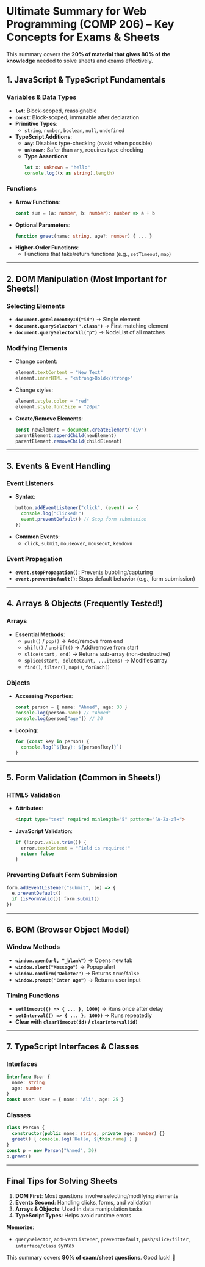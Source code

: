 # Ultimate Summary for Web Programming (COMP 206) – Key Concepts for Exams & Sheets

This summary covers the **20% of material that gives 80% of the knowledge** needed to solve sheets and exams effectively.

## 1. JavaScript & TypeScript Fundamentals

### Variables & Data Types
- **`let`**: Block-scoped, reassignable
- **`const`**: Block-scoped, immutable after declaration
- **Primitive Types**:
  - `string`, `number`, `boolean`, `null`, `undefined`
- **TypeScript Additions**:
  - **`any`**: Disables type-checking (avoid when possible)
  - **`unknown`**: Safer than `any`, requires type checking
  - **Type Assertions**:
    ```typescript
    let x: unknown = "hello"
    console.log((x as string).length)
    ```

### Functions
- **Arrow Functions**:
  ```typescript
  const sum = (a: number, b: number): number => a + b
  ```
- **Optional Parameters**:
  ```typescript
  function greet(name: string, age?: number) { ... }
  ```
- **Higher-Order Functions**:
  - Functions that take/return functions (e.g., `setTimeout`, `map`)

---

## 2. DOM Manipulation (Most Important for Sheets!)

### Selecting Elements
- **`document.getElementById("id")`** → Single element
- **`document.querySelector(".class")`** → First matching element
- **`document.querySelectorAll("p")`** → NodeList of all matches

### Modifying Elements
- Change content:
  ```typescript
  element.textContent = "New Text"
  element.innerHTML = "<strong>Bold</strong>"
  ```
- Change styles:
  ```typescript
  element.style.color = "red"
  element.style.fontSize = "20px"
  ```
- **Create/Remove Elements**:
  ```typescript
  const newElement = document.createElement("div")
  parentElement.appendChild(newElement)
  parentElement.removeChild(childElement)
  ```

---

## 3. Events & Event Handling

### Event Listeners
- **Syntax**:
  ```typescript
  button.addEventListener("click", (event) => {
    console.log("Clicked!")
    event.preventDefault() // Stop form submission
  })
  ```
- **Common Events**:
  - `click`, `submit`, `mouseover`, `mouseout`, `keydown`

### Event Propagation
- **`event.stopPropagation()`**: Prevents bubbling/capturing
- **`event.preventDefault()`**: Stops default behavior (e.g., form submission)

---

## 4. Arrays & Objects (Frequently Tested!)

### Arrays
- **Essential Methods**:
  - `push()` / `pop()` → Add/remove from end
  - `shift()` / `unshift()` → Add/remove from start
  - `slice(start, end)` → Returns sub-array (non-destructive)
  - `splice(start, deleteCount, ...items)` → Modifies array
  - `find()`, `filter()`, `map()`, `forEach()`

### Objects
- **Accessing Properties**:
  ```typescript
  const person = { name: "Ahmed", age: 30 }
  console.log(person.name) // "Ahmed"
  console.log(person["age"]) // 30
  ```
- **Looping**:
  ```typescript
  for (const key in person) {
    console.log(`${key}: ${person[key]}`)
  }
  ```

---

## 5. Form Validation (Common in Sheets!)

### HTML5 Validation
- **Attributes**:
  ```html
  <input type="text" required minlength="5" pattern="[A-Za-z]+">
  ```
- **JavaScript Validation**:
  ```typescript
  if (!input.value.trim()) {
    error.textContent = "Field is required!"
    return false
  }
  ```

### Preventing Default Form Submission
```typescript
form.addEventListener("submit", (e) => {
  e.preventDefault()
  if (isFormValid()) form.submit()
})
```

---

## 6. BOM (Browser Object Model)

### Window Methods
- **`window.open(url, "_blank")`** → Opens new tab
- **`window.alert("Message")`** → Popup alert
- **`window.confirm("Delete?")`** → Returns `true`/`false`
- **`window.prompt("Enter age")`** → Returns user input

### Timing Functions
- **`setTimeout(() => { ... }, 1000)`** → Runs once after delay
- **`setInterval(() => { ... }, 1000)`** → Runs repeatedly
- **Clear with `clearTimeout(id)` / `clearInterval(id)`**

---

## 7. TypeScript Interfaces & Classes

### Interfaces
```typescript
interface User {
  name: string
  age: number
}
const user: User = { name: "Ali", age: 25 }
```

### Classes
```typescript
class Person {
  constructor(public name: string, private age: number) {}
  greet() { console.log(`Hello, ${this.name}`) }
}
const p = new Person("Ahmed", 30)
p.greet()
```

---

## Final Tips for Solving Sheets

1. **DOM First**: Most questions involve selecting/modifying elements
2. **Events Second**: Handling clicks, forms, and validation
3. **Arrays & Objects**: Used in data manipulation tasks
4. **TypeScript Types**: Helps avoid runtime errors

**Memorize**:
- `querySelector`, `addEventListener`, `preventDefault`, `push/slice/filter`, `interface/class` syntax

This summary covers **90% of exam/sheet questions**. Good luck! 🚀
```